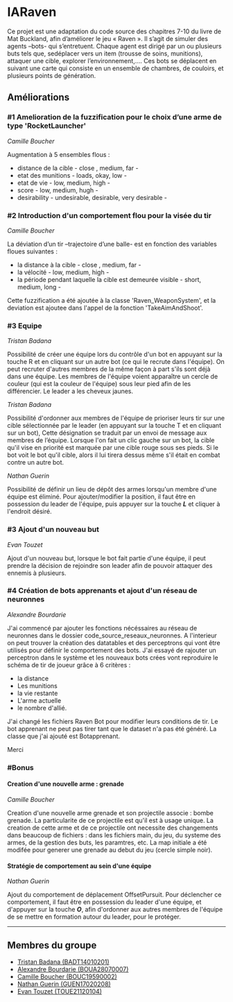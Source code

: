 # IARaven

Ce projet est une adaptation du code source des chapitres 7-10 du livre de Mat Buckland, afin d’améliorer le jeu « Raven ».
Il s’agit de simuler des agents –bots- qui s’entretuent. Chaque agent est dirigé par un ou plusieurs buts tels que, sedéplacer vers un item (trousse de soins, munitions), attaquer une cible, explorer l’environnement,.... Ces bots se déplacent en suivant une carte qui consiste en un ensemble de chambres, de couloirs, et plusieurs points de génération.

## Améliorations

### #1 Amelioration de la fuzzification pour le choix d’une arme de type 'RocketLauncher'
*Camille Boucher*

Augmentation à 5 ensembles flous : 
- distance de la cible - close , medium, far - 
- etat des munitions - loads, okay, low -
- etat de vie - low, medium, high - 
- score - low, medium, hugh -
- desirability - undesirable, desirable, very desirable -


### #2 Introduction d'un comportement flou pour la visée du tir
*Camille Boucher*

La déviation d’un tir –trajectoire d’une balle- est en fonction des variables floues suivantes : 
- la distance à la cible - close , medium, far - 
- la vélocité  - low, medium, high - 
- la période pendant laquelle la cible est demeurée visible - short, medium, long -

Cette fuzzification a été ajoutée à la classe 'Raven_WeaponSystem', et la deviation est ajoutee dans l'appel de la fonction 'TakeAimAndShoot'.


### #3 Equipe
*Tristan Badana*

Possibilité de créer une équipe lors du contrôle d'un bot en appuyant sur la touche R et en cliquant sur un autre bot (ce qui le recrute dans l'équipe).
On peut recruter d'autres membres de la même façon à part s'ils sont déjà dans une équipe. Les membres de l'équipe voient apparaître un cercle de couleur (qui est la couleur de l'équipe) sous leur pied afin de les différencier. Le leader a les cheveux jaunes.


*Tristan Badana*

Possibilité d'ordonner aux membres de l'équipe de prioriser leurs tir sur une cible sélectionnée par le leader (en appuyant sur la touche T et en cliquant sur un bot),  Cette désignation se traduit par un envoi de message aux membres de l’équipe. Lorsque l'on fait un clic gauche sur un bot, la cible qu'il vise en priorité est marquée par une cible rouge sous ses pieds. Si le bot voit le bot qu'il cible, alors il lui tirera dessus même s'il était en combat contre un autre bot.


*Nathan Guerin*

Possibilité de définir un lieu de dépôt des armes lorsqu'un membre d'une équipe est éliminé. Pour ajouter/modifier la position, il faut être en possession du leader de l'équipe, puis appuyer sur la touche ***L*** et cliquer à l'endroit désiré.

### #3 Ajout d'un nouveau but
*Evan Touzet*

Ajout d'un nouveau but, lorsque le bot fait partie d'une équipe, il peut prendre la décision de rejoindre son leader afin de pouvoir attaquer des ennemis à plusieurs. 


### #4 Création de bots apprenants et ajout d'un réseau de neuronnes
*Alexandre Bourdarie*

J'ai commencé par ajouter les fonctions nécéssaires au réseau de neuronnes dans le dossier code_source_reseaux_neuronnes. 
A l'interieur on peut trouver la création des datatables et des perceptrons qui vont être utilisés pour définir le comportement des bots.
J'ai essayé de rajouter un perceptron dans le système et les nouveaux bots crées vont reproduire le schéma de tir de joueur grâce à 6 critères :

* la distance 
* Les munitions 
* la vie restante 
* L'arme actuelle 
* le nombre d'allié.

J'ai changé les fichiers Raven Bot pour modifier leurs conditions de tir.
Le bot apprenant ne peut pas tirer tant que le dataset n'a pas été généré.
La classe que j'ai ajouté est Botapprenant. 

Merci



### #Bonus
#### Creation d'une nouvelle arme : grenade
*Camille Boucher*

Creation d'une nouvelle arme grenade et son projectile associe : bombe grenade. La particularite de ce projectile est qu'il est à usage unique.
La creation de cette arme et de ce projectile ont necessite des changements dans beaucoup de fichiers : dans les fichiers main, du jeu, du systeme des armes, de la gestion des buts, les paramtres, etc.
La map initiale a été modifée pour generer une grenade au debut du jeu (cercle simple noir).


#### Stratégie de comportement au sein d'une équipe
*Nathan Guerin*

Ajout du comportement de déplacement OffsetPursuit. Pour déclencher ce comportement, il faut être en possession du leader d'une équipe, et d'appuyer sur la touche ***O***, afin d'ordonner aux autres membres de l'équipe de se mettre en formation autour du leader, pour le protéger.

----

## Membres du groupe

* [Tristan Badana (BADT14010201)](mailto:tbadana@etu.uqac.ca)
* [Alexandre Bourdarie (BOUA28070007)](mailto:abourdarie@etu.uqac.ca)
* [Camille Boucher (BOUC19590002)](mailto:cboucher17@etu.uqac.ca)
* [Nathan Guerin (GUEN17020208)](mailto:nguerin5@etu.uqac.ca)
* [Evan Touzet (TOUE21120104)](mailto:etouzet@etu.uqac.ca)
